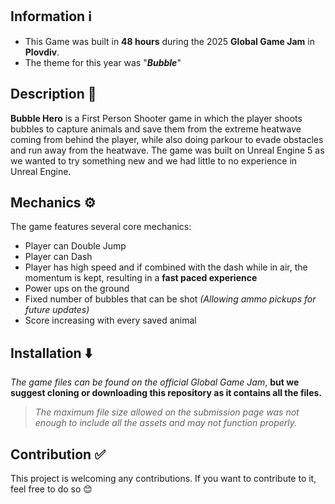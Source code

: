 ## Information ℹ️
- This Game was built in **48 hours** during the 2025 **Global Game Jam** in **Plovdiv**.
- The theme for this year was "**_Bubble_**"

## Description 💬
**Bubble Hero** is a First Person Shooter game in which the player shoots bubbles to capture animals and save them from the extreme heatwave coming from behind the player, while also doing parkour to evade obstacles and run away from the heatwave. The game was built on Unreal Engine 5 as we wanted to try something new and we had little to no experience in Unreal Engine.

## Mechanics ⚙️
The game features several core mechanics:
- Player can Double Jump
- Player can Dash
- Player has high speed and if combined with the dash while in air, the momentum is kept, resulting in a **fast paced experience**
- Power ups on the ground
- Fixed number of bubbles that can be shot *(Allowing ammo pickups for future updates)*
- Score increasing with every saved animal

## Installation ⬇️
*The game files can be found on the official Global Game Jam*, **but we suggest cloning or downloading this repository as it contains all the files.** 

> *The maximum file size allowed on the submission page was not enough to include all the assets and may not function properly.*

## Contribution ✅
This project is welcoming any contributions. If you want to contribute to it, feel free to do so 😊
